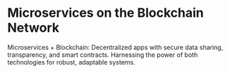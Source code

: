 # Microservices on the Blockchain Network
Microservices + Blockchain: Decentralized apps with secure data sharing, transparency, and smart contracts. Harnessing the power of both technologies for robust, adaptable systems.
